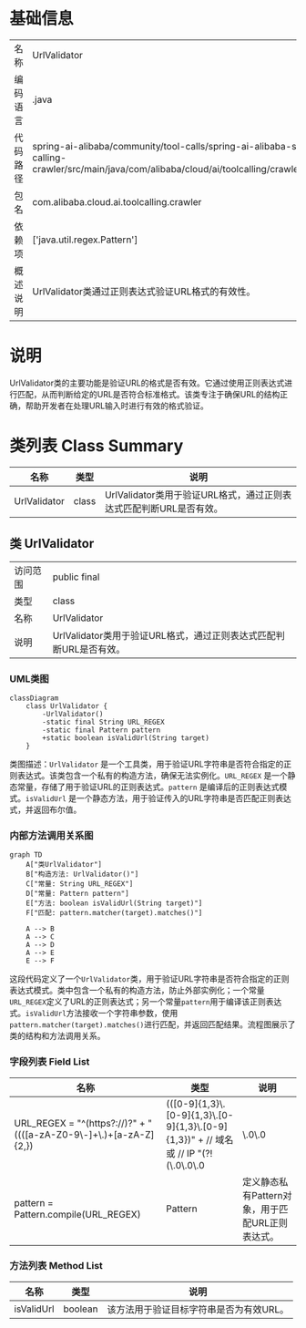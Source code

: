 # 基础信息

|      |      |
|------|------|
| 名称 | UrlValidator |
| 编码语言 | .java |
| 代码路径 | spring-ai-alibaba/community/tool-calls/spring-ai-alibaba-starter-tool-calling-crawler/src/main/java/com/alibaba/cloud/ai/toolcalling/crawler/UrlValidator.java |
| 包名 | com.alibaba.cloud.ai.toolcalling.crawler |
| 依赖项 | ['java.util.regex.Pattern'] |
| 概述说明 | UrlValidator类通过正则表达式验证URL格式的有效性。 |

# 说明

UrlValidator类的主要功能是验证URL的格式是否有效。它通过使用正则表达式进行匹配，从而判断给定的URL是否符合标准格式。该类专注于确保URL的结构正确，帮助开发者在处理URL输入时进行有效的格式验证。

# 类列表 Class Summary

| 名称   | 类型  | 说明 |
|-------|------|-------------|
| UrlValidator | class | UrlValidator类用于验证URL格式，通过正则表达式匹配判断URL是否有效。 |



## 类 UrlValidator

|      |      |
|------|------|
| 访问范围 | public final |
| 类型 | class |
| 名称 | UrlValidator |
| 说明 | UrlValidator类用于验证URL格式，通过正则表达式匹配判断URL是否有效。 |


### UML类图

```mermaid
classDiagram
    class UrlValidator {
        -UrlValidator()
        -static final String URL_REGEX
        -static final Pattern pattern
        +static boolean isValidUrl(String target)
    }
```

类图描述：`UrlValidator` 是一个工具类，用于验证URL字符串是否符合指定的正则表达式。该类包含一个私有的构造方法，确保无法实例化。`URL_REGEX` 是一个静态常量，存储了用于验证URL的正则表达式。`pattern` 是编译后的正则表达式模式。`isValidUrl` 是一个静态方法，用于验证传入的URL字符串是否匹配正则表达式，并返回布尔值。


### 内部方法调用关系图

```mermaid
graph TD
    A["类UrlValidator"]
    B["构造方法: UrlValidator()"]
    C["常量: String URL_REGEX"]
    D["常量: Pattern pattern"]
    E["方法: boolean isValidUrl(String target)"]
    F["匹配: pattern.matcher(target).matches()"]

    A --> B
    A --> C
    A --> D
    A --> E
    E --> F
```

这段代码定义了一个`UrlValidator`类，用于验证URL字符串是否符合指定的正则表达式模式。类中包含一个私有的构造方法，防止外部实例化；一个常量`URL_REGEX`定义了URL的正则表达式；另一个常量`pattern`用于编译该正则表达式。`isValidUrl`方法接收一个字符串参数，使用`pattern.matcher(target).matches()`进行匹配，并返回匹配结果。流程图展示了类的结构和方法调用关系。

### 字段列表 Field List

| 名称  | 类型  | 说明 |
|-------|-------|------|
| URL_REGEX = "^(https?://)?"			+ "((([a-zA-Z0-9\\-]+\\.)+[a-zA-Z]{2,})|(([0-9]{1,3}\\.[0-9]{1,3}\\.[0-9]{1,3}\\.[0-9]{1,3})" + // 域名或																											// IP			"(?!(\\.0\\.0\\.0|\\.0\\.0|\\.0|\\.1|\\.2|\\.3|\\.4|\\.5|\\.6|\\.7|\\.8|\\.9))" + // 排除																								// 127.0.0.1			"))" + "(\\:[0-9]{1,5})?" + "(/.*)?$" | String | URL正则表达式验证域名或IP地址格式。 |
| pattern = Pattern.compile(URL_REGEX) | Pattern | 定义静态私有Pattern对象，用于匹配URL正则表达式。 |

### 方法列表 Method List

| 名称  | 类型  | 说明 |
|-------|-------|------|
| isValidUrl | boolean | 该方法用于验证目标字符串是否为有效URL。 |




